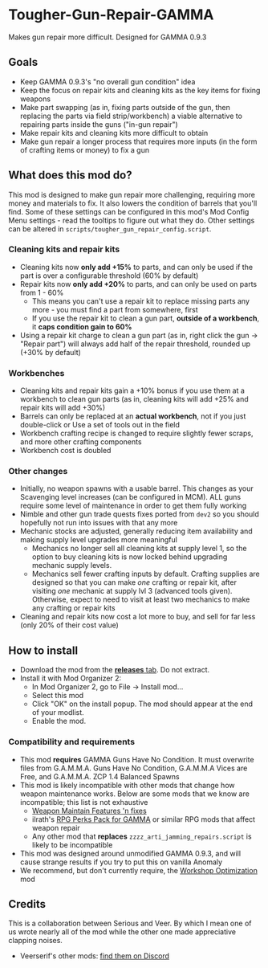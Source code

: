 # Tougher-Gun-Repair-GAMMA
 Makes gun repair more difficult. Designed for GAMMA 0.9.3

## Goals
- Keep GAMMA 0.9.3's "no overall gun condition" idea
- Keep the focus on repair kits and cleaning kits as the key items for fixing weapons
- Make part swapping (as in, fixing parts outside of the gun, then replacing the parts via field strip/workbench) a viable alternative to repairing parts inside the guns ("in-gun repair")
- Make repair kits and cleaning kits more difficult to obtain
- Make gun repair a longer process that requires more inputs (in the form of crafting items or money) to fix a gun

## What does this mod do?

This mod is designed to make gun repair more challenging, requiring more money and materials to fix. It also lowers the condition of barrels that you'll find. Some of these settings can be configured in this mod's Mod Config Menu settings - read the tooltips to figure out what they do. Other settings can be altered in `scripts/tougher_gun_repair_config.script`.

### Cleaning kits and repair kits
- Cleaning kits now **only add +15%** to parts, and can only be used if the part is over a configurable threshold (60% by default)
- Repair kits now **only add +20%** to parts, and can only be used on parts from 1 - 60%
  - This means you can't use a repair kit to replace missing parts any more - you must find a part from somewhere, first
  - If you use the repair kit to clean a gun part, **outside of a workbench**, it **caps condition gain to 60%**
- Using a repair kit charge to clean a gun part (as in, right click the gun → "Repair part") will always add half of the repair threshold, rounded up (+30% by default)

### Workbenches
- Cleaning kits and repair kits gain a +10% bonus if you use them at a workbench to clean gun parts (as in, cleaning kits will add +25% and repair kits will add +30%)
- Barrels can only be replaced at an **actual workbench**, not if you just double-click or Use a set of tools out in the field
- Workbench crafting recipe is changed to require slightly fewer scraps, and more other crafting components
- Workbench cost is doubled

### Other changes
- Initially, no weapon spawns with a usable barrel. This changes as your Scavenging level increases (can be configured in MCM). ALL guns require some level of maintenance in order to get them fully working
- Nimble and other gun trade quests fixes ported from `dev2` so you should hopefully not run into issues with that any more
- Mechanic stocks are adjusted, generally reducing item availability and making supply level upgrades more meaningful
    - Mechanics no longer sell all cleaning kits at supply level 1, so the option to buy cleaning kits is now locked behind upgrading mechanic supply levels.
    - Mechanics sell fewer crafting inputs by default. Crafting supplies are designed so that you can make *one* crafting or repair kit, after visiting *one* mechanic at supply lvl 3 (advanced tools given). Otherwise, expect to need to visit at least two mechanics to make any crafting or repair kits
- Cleaning and repair kits now cost a lot more to buy, and sell for far less (only 20% of their cost value)

## How to install
- Download the mod from the [**releases** tab](https://github.com/veerserif/Tougher-Gun-Repair-GAMMA/releases). Do not extract.
- Install it with Mod Organizer 2:
  - In Mod Organizer 2, go to File -> Install mod...
  - Select this mod
  - Click "OK" on the install popup. The mod should appear at the end of your modlist.
  - Enable the mod.

### Compatibility and requirements

- This mod **requires** GAMMA Guns Have No Condition. It must overwrite files from G.A.M.M.A. Guns Have No Condition, G.A.M.M.A Vices are Free, and G.A.M.M.A. ZCP 1.4 Balanced Spawns
- This mod is likely incompatible with other mods that change how weapon maintenance works. Below are some mods that we know are incompatible; this list is not exhaustive
  - [Weapon Maintain Features 'n fixes](https://github.com/Bence7661/Serious_Weapon_Maintain_Features)
  - ilrath's [RPG Perks Pack for GAMMA](https://github.com/ilrathCXV/RPG-XP-Redux-Orleon-ilrathCXV) or similar RPG mods that affect weapon repair
  - Any other mod that **replaces** `zzzz_arti_jamming_repairs.script` is likely to be incompatible
- This mod was designed around unmodified GAMMA 0.9.3, and will cause strange results if you try to put this on vanilla Anomaly
- We recommend, but don't currently require, the [Workshop Optimization](https://github.com/Bence7661/Serious_Workshop_Optimization) mod

## Credits

This is a collaboration between Serious and Veer. By which I mean one of us wrote nearly all of the mod while the other one made appreciative clapping noises.

- Veerserif's other mods: [find them on Discord](https://discord.com/channels/912320241713958912/1257380080397844533/1257390905560928297)
